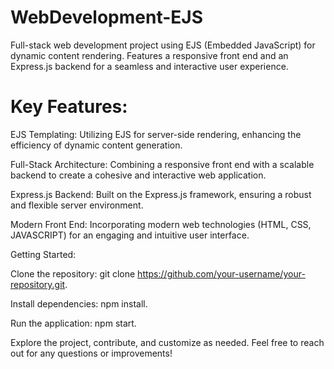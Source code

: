 # WebDevelopment-EJS
Full-stack web development project using EJS (Embedded JavaScript) for dynamic content rendering. Features a responsive front end and an Express.js backend for a seamless and interactive user experience.

# Key Features:

EJS Templating: Utilizing EJS for server-side rendering, enhancing the efficiency of dynamic content generation.

Full-Stack Architecture: Combining a responsive front end with a scalable backend to create a cohesive and interactive web application.

Express.js Backend: Built on the Express.js framework, ensuring a robust and flexible server environment.

Modern Front End: Incorporating modern web technologies (HTML, CSS, JAVASCRIPT) for an engaging and intuitive user interface.

Getting Started:

Clone the repository: git clone https://github.com/your-username/your-repository.git.

Install dependencies: npm install.

Run the application: npm start.

Explore the project, contribute, and customize as needed. Feel free to reach out for any questions or improvements!

